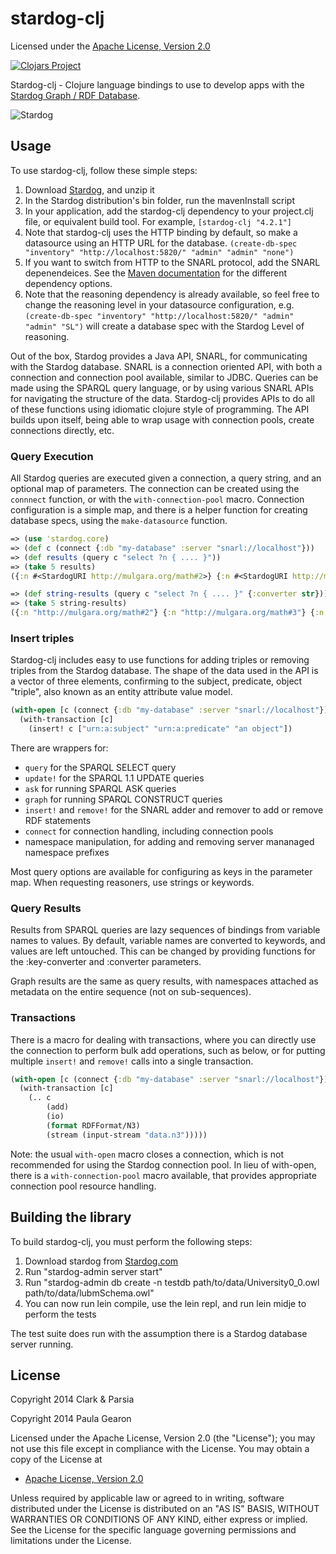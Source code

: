 # stardog-clj

Licensed under the [Apache License, Version 2.0](http://www.apache.org/licenses/LICENSE-2.0)

[![Clojars Project](http://clojars.org/stardog-clj/latest-version.svg)](http://clojars.org/stardog-clj)


Stardog-clj - Clojure language bindings to use to develop apps with the [Stardog Graph / RDF Database](http://stardog.com).

![Stardog](http://stardog.com/img/stardog.png)


## Usage

To use stardog-clj, follow these simple steps:

1. Download [Stardog](http://stardog.com), and unzip it
2. In the Stardog distribution's bin folder, run the mavenInstall script
3. In your application, add the stardog-clj dependency to your project.clj file, or equivalent build tool.  For example, `[stardog-clj "4.2.1"]`
4. Note that stardog-clj uses the HTTP binding by default, so make a datasource using an HTTP URL for the database. `(create-db-spec "inventory" "http://localhost:5820/" "admin" "admin" "none")`
5. If you want to switch from HTTP to the SNARL protocol, add the SNARL depenendeices.  See the [Maven documentation](http://docs.stardog.com/) for the different dependency options.
6. Note that the reasoning dependency is already available, so feel free to change the reasoning level in your datasource configuration, e.g. `(create-db-spec "inventory" "http://localhost:5820/" "admin" "admin" "SL")` will create a database spec with the Stardog Level of reasoning.

Out of the box, Stardog provides a Java API, SNARL, for communicating with the Stardog database.  SNARL is a connection oriented API, with both a connection and connection pool available, similar to JDBC.  Queries can be made using the SPARQL query language, or by using various SNARL APIs for navigating the structure of the data. Stardog-clj provides APIs to do all of these functions using idiomatic clojure style of programming.  The API builds upon itself, being able to wrap usage with connection pools, create connections directly, etc.


### Query Execution

All Stardog queries are executed given a connection, a query string, and an optional map of parameters.  The connection can be created using the `connnect` function, or with the `with-connection-pool` macro.  Connection configuration is a simple map, and there is a helper function for creating database specs, using the `make-datasource` function.

```clojure
=> (use 'stardog.core)
=> (def c (connect {:db "my-database" :server "snarl://localhost"}))
=> (def results (query c "select ?n { .... }"))
=> (take 5 results)
({:n #<StardogURI http://mulgara.org/math#2>} {:n #<StardogURI http://mulgara.org/math#3>} {:n #<StardogURI http://mulgara.org/math#5>} {:n #<StardogURI http://mulgara.org/math#7>} {:n #<StardogURI http://mulgara.org/math#11>})

=> (def string-results (query c "select ?n { .... }" {:converter str}))
=> (take 5 string-results)
({:n "http://mulgara.org/math#2"} {:n "http://mulgara.org/math#3"} {:n "http://mulgara.org/math#5"} {:n "http://mulgara.org/math#7"} {:n "http://mulgara.org/math#11"})
```

### Insert triples

Stardog-clj includes easy to use functions for adding triples or removing triples from the Stardog database.  The shape of the data used in the API is a vector of three elements, confirming to the subject, predicate, object "triple", also known as an entity attribute value model.

```clojure
(with-open [c (connect {:db "my-database" :server "snarl://localhost"})]
  (with-transaction [c]
    (insert! c ["urn:a:subject" "urn:a:predicate" "an object"])
```

There are wrappers for:
 * `query` for the SPARQL SELECT query
 * `update!` for the SPARQL 1.1 UPDATE queries
 * `ask` for running SPARQL ASK queries
 * `graph` for running SPARQL CONSTRUCT queries
 * `insert!` and `remove!` for the SNARL adder and remover to add or remove RDF statements
 * `connect` for connection handling, including connection pools
 * namespace manipulation, for adding and removing server mananaged namespace prefixes

Most query options are available for configuring as keys in the parameter map. When requesting reasoners, use strings or keywords.

### Query Results

Results from SPARQL queries are lazy sequences of bindings from variable names to values.
By default, variable names are converted to keywords, and values are left untouched. This can
be changed by providing functions for the :key-converter and :converter parameters.

Graph results are the same as query results, with namespaces attached as metadata on the entire
sequence (not on sub-sequences).

### Transactions

There is a macro for dealing with transactions, where you can directly use the connection to perform bulk add operations, such as below, or for putting multiple `insert!` and `remove!` calls into a single transaction.

```clojure
(with-open [c (connect {:db "my-database" :server "snarl://localhost"})]
  (with-transaction [c]
    (.. c
        (add)
        (io)
        (format RDFFormat/N3)
        (stream (input-stream "data.n3")))))
```

Note: the usual `with-open` macro closes a connection, which is not recommended for using the Stardog connection pool.  In lieu of with-open, there is a `with-connection-pool` macro available, that provides appropriate connection pool resource handling.

## Building the library

To build stardog-clj, you must perform the following steps:

1. Download stardog from [Stardog.com](http://www.stardog.com)
2. Run "stardog-admin server start"
3. Run "stardog-admin db create -n testdb path/to/data/University0_0.owl path/to/data/lubmSchema.owl"
4. You can now run lein compile, use the lein repl, and run lein midje to perform the tests

The test suite does run with the assumption there is a Stardog database server running.


## License

Copyright 2014 Clark & Parsia

Copyright 2014 Paula Gearon

Licensed under the Apache License, Version 2.0 (the "License");
you may not use this file except in compliance with the License.
You may obtain a copy of the License at

* [Apache License, Version 2.0](http://www.apache.org/licenses/LICENSE-2.0)

Unless required by applicable law or agreed to in writing, software
distributed under the License is distributed on an "AS IS" BASIS,
WITHOUT WARRANTIES OR CONDITIONS OF ANY KIND, either express or implied.
See the License for the specific language governing permissions and
limitations under the License.
